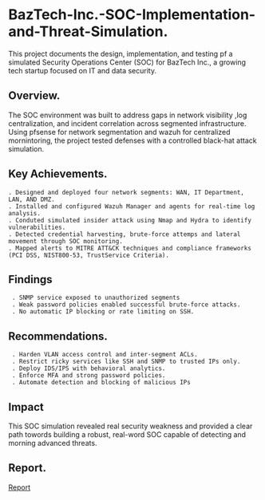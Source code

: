 # BazTech-Inc.-SOC-Implementation-and-Threat-Simulation.
This project documents the design, implementation, and testing pf a simulated Security Operations Center (SOC) for BazTech Inc., a growing tech startup focused on IT and data security.

## Overview.  
The SOC environment was built to address gaps in network visibility ,log centralization, and incident correlation across segmented infrastructure. Using pfsense for network segmentation and wazuh for centralized mornintoring, the project tested defenses with a controlled black-hat attack simulation.

## Key Achievements.
    . Designed and deployed four network segments: WAN, IT Department, LAN, AND DMZ.
    . Installed and configured Wazuh Manager and agents for real-time log analysis.
    . Conduted simulated insider attack using Nmap and Hydra to identify vulnerabilities.
    . Detected credential harvesting, brute-force attemps and lateral movement through SOC monitoring.
    . Mapped alerts to MITRE ATT&CK techniques and compliance frameworks (PCI DSS, NIST800-53, TrustService Criteria).

## Findings 
     . SNMP service exposed to unauthorized segments
     . Weak password policies enabled successful brute-force attacks.
     . No automatic IP blocking or rate limiting on SSH.

## Recommendations.
     . Harden VLAN access control and inter-segment ACLs.
     . Restrict ricky services like SSH and SNMP to trusted IPs only.
     . Deploy IDS/IPS with behavioral analytics.
     . Enforce MFA and strong password policies.
     . Automate detection and blocking of malicious IPs 
     
## Impact 
This SOC simulation revealed real security weakness and provided a clear path towords building a robust, real-word SOC capable of detecting and morning advanced threats.

## Report.
[Report](https://github.com/osehale/BazTech-Inc.-SOC-Implementation-and-Threat-Simulation./blob/main/Philip%20U%20fuah_SOC_Project.Pdf)
